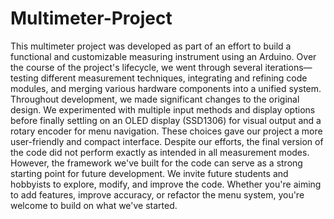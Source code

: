 # Multimeter-Project

This multimeter project was developed as part of an effort to build a functional and customizable measuring instrument using an Arduino. Over the course of the project's lifecycle, we went through several iterations—testing different measurement techniques, integrating and refining code modules, and merging various hardware components into a unified system.
Throughout development, we made significant changes to the original design. We experimented with multiple input methods and display options before finally settling on an OLED display (SSD1306) for visual output and a rotary encoder for menu navigation. These choices gave our project a more user-friendly and compact interface.
Despite our efforts, the final version of the code did not perform exactly as intended in all measurement modes. However, the framework we've built for the code can serve as a strong starting point for future development.
We invite future students and hobbyists to explore, modify, and improve the code. Whether you're aiming to add features, improve accuracy, or refactor the menu system, you're welcome to build on what we've started.
